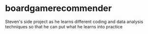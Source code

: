 # boardgamerecommender
Steven's side project as he learns different coding and data analysis techniques so that he can put what he learns into practice
